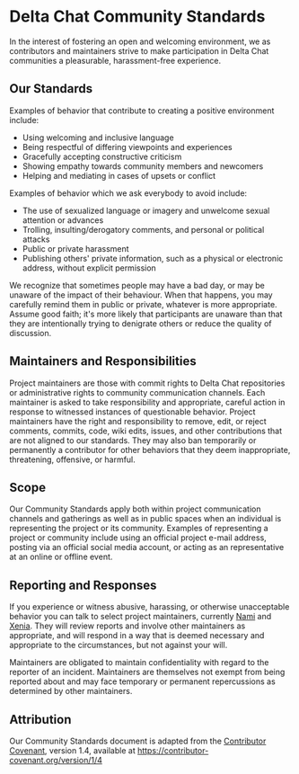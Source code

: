 # Delta Chat Community Standards

In the interest of fostering an open and welcoming environment, we as
contributors and maintainers strive to make participation in Delta Chat
communities a pleasurable, harassment-free experience.


## Our Standards

Examples of behavior that contribute to creating a positive environment include:

* Using welcoming and inclusive language
* Being respectful of differing viewpoints and experiences
* Gracefully accepting constructive criticism
* Showing empathy towards community members and newcomers
* Helping and mediating in cases of upsets or conflict

Examples of behavior which we ask everybody to avoid include:

* The use of sexualized language or imagery and unwelcome sexual attention or advances
* Trolling, insulting/derogatory comments, and personal or political attacks
* Public or private harassment
* Publishing others' private information, such as a physical or electronic
  address, without explicit permission

We recognize that sometimes people may have a bad day, or may be unaware of
the impact of their behaviour. When that happens, you may carefully remind
them in public or private, whatever is more appropriate. Assume good faith;
it's more likely that participants are unaware than that they are intentionally
trying to denigrate others or reduce the quality of discussion.


## Maintainers and Responsibilities

Project maintainers are those with commit rights to Delta Chat repositories or administrative rights to community communication channels.
Each maintainer is asked to take responsibility and appropriate, careful action
in response to witnessed instances of questionable behavior.
Project maintainers have the right and responsibility to remove, edit, or
reject comments, commits, code, wiki edits, issues, and other contributions
that are not aligned to our standards.
They may also ban temporarily or permanently a contributor for
other behaviors that they deem inappropriate, threatening, offensive, or harmful.

## Scope

Our Community Standards apply both within project communication channels and
gatherings as well as in public spaces
when an individual is representing the project or its community. Examples of
representing a project or community include using an official project e-mail
address, posting via an official social media account, or acting as an
representative at an online or offline event.

## Reporting and Responses

If you experience or witness abusive, harassing, or otherwise unacceptable behavior
you can talk to select project maintainers, currently [Nami](mailto:missytake@systemli.org) and [Xenia](ksenia@transcyberian.org).
They will review reports and involve other maintainers as appropriate,
and will respond in a way that is deemed necessary and appropriate
to the circumstances, but not against your will.

Maintainers are obligated to maintain confidentiality
with regard to the reporter of an incident.
Maintainers are themselves not exempt from being reported about
and may face temporary or permanent repercussions
as determined by other maintainers.


## Attribution

Our Community Standards document is adapted from the [Contributor Covenant](https://contributor-covenant.org), version 1.4,
available at <https://contributor-covenant.org/version/1/4>
